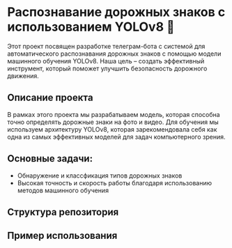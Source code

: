 # Распознавание дорожных знаков с использованием YOLOv8 🚦
Этот проект посвящен разработке телеграм-бота с системой для автоматического распознавания дорожных знаков с помощью модели машинного обучения YOLOv8. Наша цель – создать эффективный инструмент, который поможет улучшить безопасность дорожного движения.

## Описание проекта
В рамках этого проекта мы разрабатываем модель, которая способна точно определять дорожные знаки на фото и видео. Для обучения мы используем архитектуру YOLOv8, которая зарекомендовала себя как одна из самых эффективных моделей для задач компьютерного зрения.

## Основные задачи:
  - Обнаружение и классфикация типов дорожных знаков
  - Высокая точность и скорость работы благодаря использованию методов машинного обучения

## Структура репозитория

## Пример использования
